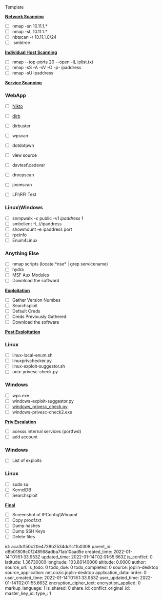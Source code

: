 Template

**<ins>Network Scanning</ins>**

- [ ] nmap -sn 10.11.1.*
- [ ] nmap -sL 10.11.1.*
- [ ] nbtscan -r 10.11.1.0/24
- [ ]  smbtree

**<ins>Individual Host Scanning</ins>**

- [ ] nmap --top-ports 20 --open -iL iplist.txt
- [ ] nmap -sS -A -sV -O -p- ipaddress
- [ ] nmap -sU ipaddress

**<ins>Service Scanning</ins>**

### **WebApp**

- [ ] [Nikto](/tmp/.mount_JoplinjFxNSY/resources/app.asar/10.11.1.--Methodology.html)
- [ ] [dirb](/tmp/.mount_JoplinjFxNSY/resources/app.asar/10.11.1.--Enumeration--Other_Services--Other.html)
- [ ] dirbuster
- [ ] wpscan
- [ ] dotdotpwn
- [ ] view source
- [ ] davtest\\cadevar
- [ ] droopscan
- [ ] joomscan
- [ ] LFI\\RFI Test
    

### **Linux\\Windows**

- [ ] snmpwalk -c public -v1 *ipaddress* 1
- [ ] smbclient -L //ipaddress
- [ ] showmount -e ipaddress port
- [ ] rpcinfo
- [ ] Enum4Linux

### **Anything Else**

- [ ] nmap scripts (locate \*nse\* | grep servicename)
- [ ] hydra
- [ ] MSF Aux Modules
- [ ] Download the softward

**<ins>Exploitation</ins>**

- [ ] Gather Version Numbes
- [ ] Searchsploit
- [ ] Default Creds
- [ ] Creds Previously Gathered
- [ ] Download the software

**<ins>Post Exploitation</ins>**

### **Linux**

- [ ] linux-local-enum.sh
- [ ] linuxprivchecker.py
- [ ] linux-exploit-suggestor.sh
- [ ] unix-privesc-check.py

### **Windows**

- [ ] wpc.exe
- [ ] windows-exploit-suggestor.py
    [](https://github.com/pentestmonkey/windows-privesc-check/blob/master/windows_privesc_check.py)
- [ ] [windows\_privesc\_check.py](https://github.com/pentestmonkey/windows-privesc-check/blob/master/windows_privesc_check.py)
- [ ] windows-privesc-check2.exe

**<ins>Priv Escalation</ins>**

- [ ] acesss internal services (portfwd)
- [ ] add account

### **Windows**

- [ ] List of exploits

### **Linux**

- [ ] sudo su
- [ ] KernelDB
- [ ] Searchsploit

**<ins>Final</ins>**

- [ ] Screenshot of IPConfig\\WhoamI
- [ ] Copy proof.txt
- [ ] Dump hashes
- [ ] Dump SSH Keys
- [ ] Delete files

id: aca3d150c20e4738b2534dd1c11b0308
parent_id: d8b01808c0f248568adba71ab10aad5e
created_time: 2022-01-14T01:51:33.953Z
updated_time: 2022-01-14T02:01:55.663Z
is_conflict: 0
latitude: 1.36730000
longitude: 103.80140000
altitude: 0.0000
author: 
source_url: 
is_todo: 0
todo_due: 0
todo_completed: 0
source: joplin-desktop
source_application: net.cozic.joplin-desktop
application_data: 
order: 0
user_created_time: 2022-01-14T01:51:33.953Z
user_updated_time: 2022-01-14T02:01:55.663Z
encryption_cipher_text: 
encryption_applied: 0
markup_language: 1
is_shared: 0
share_id: 
conflict_original_id: 
master_key_id: 
type_: 1